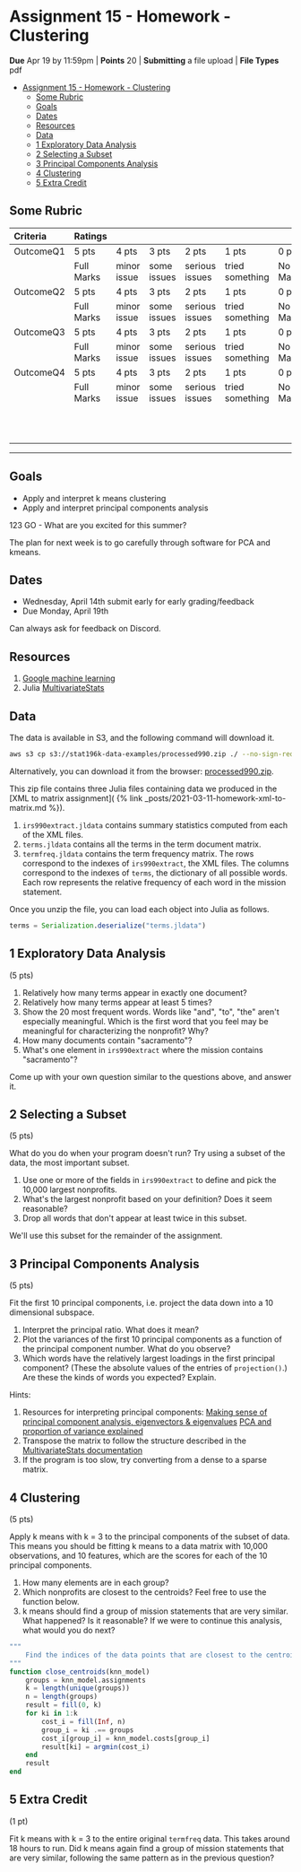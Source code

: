 # Assignment 15 - Homework - Clustering

**Due** Apr 19 by 11:59pm | **Points** 20 | **Submitting** a file upload | **File Types** pdf

- [Assignment 15 - Homework - Clustering](#assignment-15---homework---clustering)
  - [Some Rubric](#some-rubric)
  - [Goals](#goals)
  - [Dates](#dates)
  - [Resources](#resources)
  - [Data](#data)
  - [1 Exploratory Data Analysis](#1-exploratory-data-analysis)
  - [2 Selecting a Subset](#2-selecting-a-subset)
  - [3 Principal Components Analysis](#3-principal-components-analysis)
  - [4 Clustering](#4-clustering)
  - [5 Extra Credit](#5-extra-credit)

## Some Rubric

| Criteria  | Ratings    |             |             |                |                 |          | Pts              |
| :-------- | :--------- | :---------- | :---------- | :------------- | :-------------- | :------- | :--------------- |
| OutcomeQ1 | 5 pts      | 4 pts       | 3 pts       | 2 pts          | 1 pts           | 0 pts    | 5 pts            |
|           | Full Marks | minor issue | some issues | serious issues | tried something | No Marks |                  |
| OutcomeQ2 | 5 pts      | 4 pts       | 3 pts       | 2 pts          | 1 pts           | 0 pts    | 5 pts            |
|           | Full Marks | minor issue | some issues | serious issues | tried something | No Marks |                  |
| OutcomeQ3 | 5 pts      | 4 pts       | 3 pts       | 2 pts          | 1 pts           | 0 pts    | 5 pts            |
|           | Full Marks | minor issue | some issues | serious issues | tried something | No Marks |                  |
| OutcomeQ4 | 5 pts      | 4 pts       | 3 pts       | 2 pts          | 1 pts           | 0 pts    | 5 pts            |
|           | Full Marks | minor issue | some issues | serious issues | tried something | No Marks |                  |
|           |            |             |             |                |                 |          | Total Points: 20 |

---

## Goals

- Apply and interpret k means clustering
- Apply and interpret principal components analysis

123 GO - What are you excited for this summer?

The plan for next week is to go carefully through software for PCA and kmeans.

## Dates

- Wednesday, April 14th submit early for early grading/feedback
- Due Monday, April 19th

Can always ask for feedback on Discord.

## Resources

1. [Google machine learning](https://developers.google.com/machine-learning/clustering/algorithm/advantages-disadvantages)
2. Julia [MultivariateStats](https://multivariatestatsjl.readthedocs.io/en/stable/index.html)

## Data

The data is available in S3, and the following command will download it.

```bash
aws s3 cp s3://stat196k-data-examples/processed990.zip ./ --no-sign-request
```

Alternatively, you can download it from the browser: [processed990.zip](https://stat196k-data-examples.s3.amazonaws.com/processed990.zip).

This zip file contains three Julia files containing data we produced in the [XML to matrix assignment]( {% link _posts/2021-03-11-homework-xml-to-matrix.md %}).

1. `irs990extract.jldata` contains summary statistics computed from each of the XML files.
1. `terms.jldata` contains all the terms in the term document matrix.
1. `termfreq.jldata` contains the term frequency matrix.
   The rows correspond to the indexes of `irs990extract`, the XML files.
   The columns correspond to the indexes of `terms`, the dictionary of all possible words.
   Each row represents the relative frequency of each word in the mission statement.

Once you unzip the file, you can load each object into Julia as follows.

```julia
terms = Serialization.deserialize("terms.jldata")
```

## 1 Exploratory Data Analysis

(5 pts)

1. Relatively how many terms appear in exactly one document?
2. Relatively how many terms appear at least 5 times?
3. Show the 20 most frequent words.
   Words like "and", "to", "the" aren't especially meaningful.
   Which is the first word that you feel may be meaningful for characterizing the nonprofit?
   Why?
4. How many documents contain "sacramento"?
5. What's one element in `irs990extract` where the mission contains "sacramento"?

Come up with your own question similar to the questions above, and answer it.

## 2 Selecting a Subset

(5 pts)

What do you do when your program doesn't run?
Try using a subset of the data, the most important subset.

1. Use one or more of the fields in `irs990extract` to define and pick the 10,000 largest nonprofits.
2. What's the largest nonprofit based on your definition? Does it seem reasonable?
3. Drop all words that don't appear at least twice in this subset.

We'll use this subset for the remainder of the assignment.

## 3 Principal Components Analysis

(5 pts)

Fit the first 10 principal components, i.e. project the data down into a 10 dimensional subspace.

1. Interpret the principal ratio.
   What does it mean?
1. Plot the variances of the first 10 principal components as a function of the principal component number.
   What do you observe?
1. Which words have the relatively largest loadings in the first principal component?
   (These the absolute values of the entries of `projection()`.)
   Are these the kinds of words you expected?
   Explain.

Hints:

1. Resources for interpreting principal components: [Making sense of principal component analysis, eigenvectors & eigenvalues](https://stats.stackexchange.com/q/2691/103118) [PCA and proportion of variance explained](https://stats.stackexchange.com/q/22569/103118)
1. Transpose the matrix to follow the structure described in the [MultivariateStats documentation](https://multivariatestatsjl.readthedocs.io/en/stable/pca.html#fit)
1. If the program is too slow, try converting from a dense to a sparse matrix.

## 4 Clustering

(5 pts)

Apply k means with k = 3 to the principal components of the subset of data.
This means you should be fitting k means to a data matrix with 10,000 observations, and 10 features, which are the scores for each of the 10 principal components.

1. How many elements are in each group?
2. Which nonprofits are closest to the centroids?
   Feel free to use the function below.
3. k means should find a group of mission statements that are very similar.
   What happened?
   Is it reasonable?
   If we were to continue this analysis, what would you do next?

```julia
"""
    Find the indices of the data points that are closest to the centroids defined by the kmeans clustering.
"""
function close_centroids(knn_model)
    groups = knn_model.assignments
    k = length(unique(groups))
    n = length(groups)
    result = fill(0, k)
    for ki in 1:k
        cost_i = fill(Inf, n)
        group_i = ki .== groups
        cost_i[group_i] = knn_model.costs[group_i]
        result[ki] = argmin(cost_i)
    end
    result
end
```

## 5 Extra Credit

(1 pt)

Fit k means with k = 3 to the entire original `termfreq` data.
This takes around 18 hours to run.
Did k means again find a group of mission statements that are very similar, following the same pattern as in the previous question?
